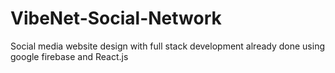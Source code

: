# VibeNet-Social-Network
Social media website design with full stack development already done using google firebase and React.js
